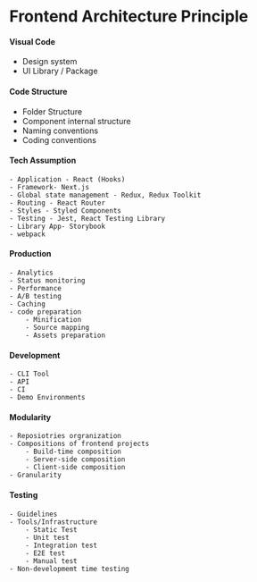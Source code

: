 
# Frontend Architecture Principle

#### Visual Code
- Design system
- UI Library / Package
#### Code Structure
- Folder Structure
- Component internal structure
- Naming conventions
- Coding conventions
#### Tech Assumption
    - Application - React (Hooks)
    - Framework- Next.js
    - Global state management - Redux, Redux Toolkit
    - Routing - React Router
    - Styles - Styled Components
    - Testing - Jest, React Testing Library
    - Library App- Storybook
    - webpack
#### Production
    - Analytics
    - Status monitoring
    - Performance
    - A/B testing
    - Caching
    - code preparation 
        - Minification
        - Source mapping
        - Assets preparation
#### Development
    - CLI Tool
    - API
    - CI
    - Demo Environments
#### Modularity
    - Reposiotries orgranization
    - Compositions of frontend projects
        - Build-time composition
        - Server-side composition
        - Client-side composition
    - Granularity
#### Testing
    - Guidelines
    - Tools/Infrastructure
        - Static Test
        - Unit test 
        - Integration test
        - E2E test  
        - Manual test  
    - Non-developmemt time testing




